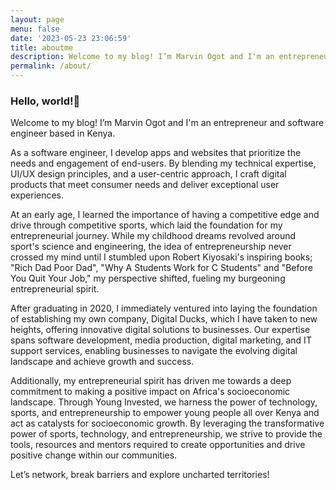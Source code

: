 ```yaml
---
layout: page
menu: false
date: '2023-05-23 23:06:59'
title: aboutme
description: Welcome to my blog! I’m Marvin Ogot and I'm an entrepreneur and software engineer based in Kenya.
permalink: /about/
---
```

### Hello, world!👋 

Welcome to my blog! I’m Marvin Ogot and I'm an entrepreneur and software engineer based in Kenya. 

As a software engineer, I develop apps and websites that prioritize the needs and engagement of end-users. By blending my technical expertise, UI/UX design principles, and a user-centric approach, I craft digital products that meet consumer needs and deliver exceptional user experiences.

At an early age, I learned the importance of having a competitive edge and drive through competitive sports, which laid the foundation for my entrepreneurial journey. While my childhood dreams revolved around sport's science and engineering, the idea of entrepreneurship never crossed my mind until I stumbled upon Robert Kiyosaki's inspiring books; "Rich Dad Poor Dad", "Why A Students Work for C Students" and "Before You Quit Your Job," my perspective shifted, fueling my burgeoning entrepreneurial spirit.

After graduating in 2020, I immediately ventured into laying the foundation of establishing my own company, Digital Ducks, which I have taken to new heights, offering innovative digital solutions to businesses. Our expertise spans software development, media production, digital marketing, and IT support services, enabling businesses to navigate the evolving digital landscape and achieve growth and success.

Additionally, my entrepreneurial spirit has driven me towards a deep commitment to making a positive impact on Africa's socioeconomic landscape. Through Young Invested, we harness the power of technology, sports, and entrepreneurship to empower young people all over Kenya and act as catalysts for socioeconomic growth. By leveraging the transformative power of sports, technology, and entrepreneurship, we strive to provide the tools, resources and mentors required to create opportunities and drive positive change within our communities.

Let’s network, break barriers and explore uncharted territories!

